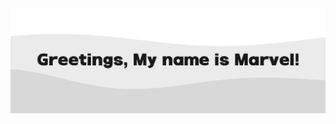 <div align="center">
  <img src="https://github.com/marvelahrun/marvelahrun/blob/main/banner.png"
       alt="Background" /></a>
</div>

